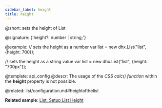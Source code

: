 ```yaml
---
sidebar_label: height
title: height
---          
```


@short: sets the height of List

@signature: {'height?: number | string;'}

@example: 
// sets the height as a number
var list = new dhx.List("list", {height: 700});

// sets the height as a string value
var list = new dhx.List("list", {height: "700px"});


@template:	api_config
@descr: 
The usage of the *CSS calc() function* within the **height** property is not possible.


@related: list/configuration.md#heightofthelist

**Related sample**: [List. Setup List Height](https://snippet.dhtmlx.com/k2mj2sz7)
